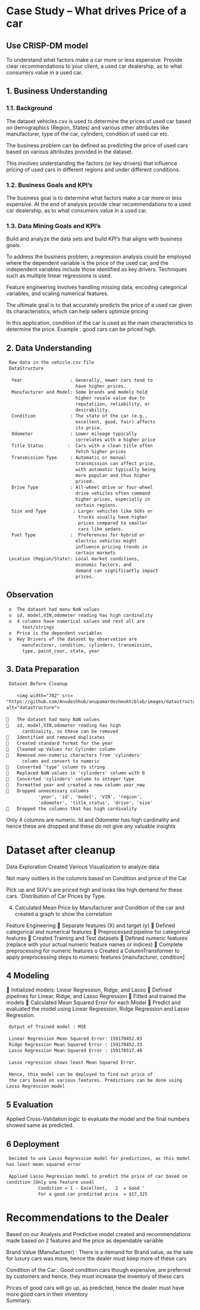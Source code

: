# Case Study – What drives Price of a car

## Use CRISP-DM model 
	
To understand what factors make a car more or less expensive.
Provide clear recommendations to your client, a used car dealership, as to what consumers value in a used car.

##  1.	Business Understanding
### 1.1.	Background
The dataset vehicles.csv is used to determine the prices of used car based on demographics (Region, States) and various other attributes like manufacturer, type of the car, cylinders, condition of used car etc.

The business problem can be defined as predicting the price of used cars based on various attributes provided in the dataset. 

This involves understanding the factors (or key drivers) that influence pricing of used cars in different regions and under different conditions.

### 1.2.	Business Goals and KPI’s
The business goal is to determine what factors make a car more or less expensive. At the end of analysis provide clear recommendations to a used car dealership, as to what consumers value in a used car.

### 1.3.	Data Mining Goals and KPI’s
Build and analyze the data sets and build KPI’s that aligns with business goals.

To address the business problem, a regression analysis could be employed where the dependent variable is the price of the used car, and the independent variables include those identified as key drivers. Techniques such as multiple linear regressions is used.

Feature engineering involves handling missing data, encoding categorical variables, and  scaling numerical features.

The ultimate goal is to that accurately predicts the price of a used car given its characteristics, which can help sellers optimize pricing
 
 In this application, condition of the car is used as the main characteristics to determine the price. Example : good cars can be priced high.

## 2.	Data Understanding 
     Raw data in the vehicle.csv file
     DataStructure

      Year                  : Generally, newer cars tend to
                              have higher prices.
      Manufacturer and Model: Some brands and models hold 
                              higher resale value due to
                              reputatiion, reliability, or  
                              desirability.
      Condition             : The state of the car (e.g.,
                              excellent, good, fair) affects 
                              its price.
      Odometer              : Lower mileage typically 
                              correlates with a higher price 
      Title Status		   :  Cars with a clean title often
                              fetch higher prices
      Transmission Type     : Automatic or manual 
                              transmission can affect price,
                              with automatic typically being 
                              more popular and thus higher
                              priced.
      Drive Type            : All-wheel drive or four-wheel  
                              drive vehicles often command 
                              higher prices, especially in 
                              certain regions.
      Size and Type          : Larger vehicles like SUVs or 
                               trucks usually have higher 
                               prices compared to smaller
                               cars like sedans.
      Fuel Type             :  Preferences for hybrid or 
                              electric vehicles might 
                              influence pricing trends in 
                              certain markets
     Location (Region/State): Local market conditions, 
                              economic factors, and 
                              demand can significantly impact 
                              prices.

## Observation
     o	The dataset had manu NaN values
     o	id, model,VIN,odometer reading has high cardinality 
     o	4 columns have numerical values and rest all are 
          text/strings
     o	Price is the dependent variables
     o	Key Drivers of the dataset by observation are
          manufacturer, condition, cylinders, transmission,
          type, paint_coor, state, year

## 3.	Data Preparation
     Dataset Before Cleanup

        <img width="782" src= "https://github.com/Anudeshhub/anupamardeshmukh/blob/images/datastructure.png" alt="datastructure">
	
    	The dataset had many NaN values
    	id, model,VIN,odometer reading has high 
          cardinality, so these can be removed
    	Identified and removed duplicates
    	Created standard format for the year
    	Cleaned up Values for Cylinder column
    	Removed non-numeric characters from 'cylinders'
          column and convert to numeric
    	Converted ‘type’ column to string
    	Replaced NaN values in 'cylinders' column with 0 
    	Converted 'cylinders' column to integer type  
    	Formatted year and created a new column year_new 
    	Dropped unnecessary columns
                'year', 'id', 'model', 'VIN', 'region',
                'odometer', 'title_status', 'drive', 'size' 
    	Dropped the columns that has high cardinality 

Only 4 columns are numeric. Id and Odometer has high cardinality and hence these are dropped and these do not give any valuable insights
 

# Dataset after cleanup
 

Data Exploration
Created Various Visualization to analyze data 

Not many outliers in the columns based on Condition and price of the Car

 

Pick up and SUV's are priced high and looks like high demand for these cars. 'Distribution of Car Prices by Type.

 








                      
4.	Calculated Mean Price by Manufacturer and Condition of the car and created a graph to show the correlation
 
Feature Engineering
	Separate features (X) and target (y)
	Defined categorical and numerical features
	Preprocessed pipeline for categorical features
	Created Training and Test datasets
	Defined numeric features (replace with your actual numeric feature names or indices)
	Complete preprocessing for numeric features
o	Created a ColumnTransformer to apply preprocessing steps to numeric features [manufacturer, condition]

 




## 4	Modeling
	Initialized models: Linear Regression, Ridge, and Lasso
	Defined pipelines for Linear, Ridge, and Lasso Regression
	Fitted and trained the models 
	Calculated Mean Squared Error for each Model
	Predict and evaluated the model using Linear Regression, 
     Ridge Regression and Lasso Regression.
     
     Output of Trained model : MSE
                   
     Linear Regression Mean Squared Error: 159170452.03
     Ridge Regression Mean Squared Error : 159170452.33
     Lasso Regression Mean Squared Error : 159170517.46 
     
     Lasso regression shows least Mean Squared Error. 
     
     Hence, this model can be deployed to find out price of 
     the cars based on various features. Predictions can be done using Lasso Regression model

## 5	Evaluation
Applied Cross-Validation logic to evaluate the model and
the final numbers showed same as predicted.

## 6	Deployment
     Decided to use Lasso Regression model for predictions, as this model  has least mean squared error
     
     Applied Lasso Regression model to predict the price of car based on   condition [Only one feature used]
                Condition = 1 - Excellent,   2  = Good '
                For a good car predicted price  = $17,325

# Recommendations to the Dealer
Based on our Analysis and Predictive model created and recommendations made based on 2 features and the price as dependable variable 

Brand Value (Manufacturer) : There is a demand for Brand value, as the sale for luxury cars was more, hence the dealer must keep more of these cars
                      
Condition of the Car :  Good condition cars though expensive, are preferred by customers and hence, they must increase the inventory of these cars

Prices of good cars will go up, as predicted, hence the dealer must have more good cars in their inventory	 
Summary: 

